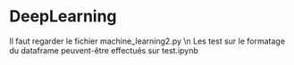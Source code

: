 # DeepLearning

Il faut regarder le fichier machine_learning2.py \n
Les test sur le formatage du dataframe peuvent-être effectués sur test.ipynb
